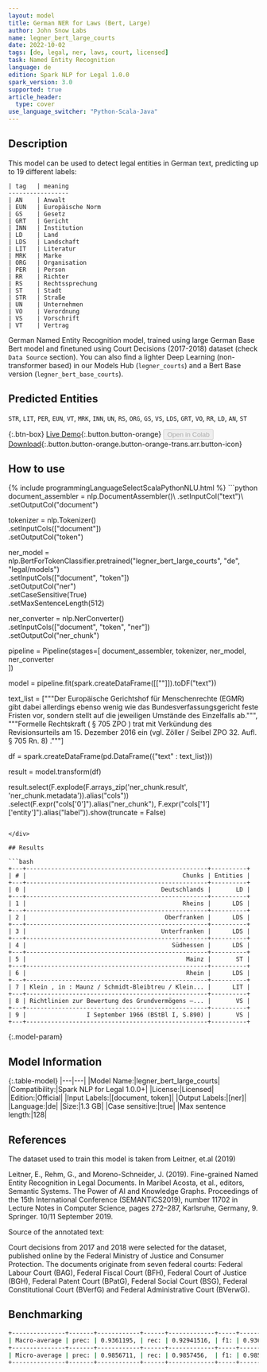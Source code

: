 ```yaml
---
layout: model
title: German NER for Laws (Bert, Large)
author: John Snow Labs
name: legner_bert_large_courts
date: 2022-10-02
tags: [de, legal, ner, laws, court, licensed]
task: Named Entity Recognition
language: de
edition: Spark NLP for Legal 1.0.0
spark_version: 3.0
supported: true
article_header:
  type: cover
use_language_switcher: "Python-Scala-Java"
---
```


## Description

This model can be used to detect legal entities in German text, predicting up to 19 different labels:
```
| tag	| meaning 
-----------------
| AN	| Anwalt 
| EUN	| Europäische Norm 
| GS	| Gesetz 
| GRT	| Gericht 
| INN	| Institution 
| LD	| Land 
| LDS	| Landschaft 
| LIT	| Literatur 
| MRK	| Marke 
| ORG	| Organisation 
| PER	| Person 
| RR	| Richter 
| RS	| Rechtssprechung 
| ST	| Stadt 
| STR	| Straße 
| UN	| Unternehmen 
| VO	| Verordnung 
| VS	| Vorschrift 
| VT	| Vertrag 
```

German Named Entity Recognition model, trained using large German Base Bert model and finetuned using Court Decisions (2017-2018) dataset (check `Data Source` section). You can also find a lighter Deep Learning (non-transformer based) in our Models Hub (`legner_courts`) and a Bert Base version (`legner_bert_base_courts`).

## Predicted Entities

`STR`, `LIT`, `PER`, `EUN`, `VT`, `MRK`, `INN`, `UN`, `RS`, `ORG`, `GS`, `VS`, `LDS`, `GRT`, `VO`, `RR`, `LD`, `AN`, `ST`

{:.btn-box}
[Live Demo](https://demo.johnsnowlabs.com/healthcare/NER_LEGAL_DE/){:.button.button-orange}
<button class="button button-orange" disabled>Open in Colab</button>
[Download](https://s3.amazonaws.com/auxdata.johnsnowlabs.com/legal/models/legner_bert_large_courts_de_1.0.0_3.0_1664706406959.zip){:.button.button-orange.button-orange-trans.arr.button-icon}

## How to use



<div class="tabs-box" markdown="1">
{% include programmingLanguageSelectScalaPythonNLU.html %}
```python
document_assembler = nlp.DocumentAssembler()\
    .setInputCol("text")\
    .setOutputCol("document")

tokenizer = nlp.Tokenizer()\
    .setInputCols(["document"])\
    .setOutputCol("token")

ner_model = nlp.BertForTokenClassifier.pretrained("legner_bert_large_courts", "de", "legal/models")\
    .setInputCols(["document", "token"])\
    .setOutputCol("ner")\
    .setCaseSensitive(True)\
    .setMaxSentenceLength(512)

ner_converter = nlp.NerConverter()\
    .setInputCols(["document", "token", "ner"])\
    .setOutputCol("ner_chunk")

pipeline = Pipeline(stages=[
    document_assembler,
    tokenizer,
    ner_model,
    ner_converter   
    ])

model = pipeline.fit(spark.createDataFrame([[""]]).toDF("text"))

text_list = ["""Der Europäische Gerichtshof für Menschenrechte (EGMR) gibt dabei allerdings ebenso wenig wie das Bundesverfassungsgericht feste Fristen vor, sondern stellt auf die jeweiligen Umstände des Einzelfalls ab.""", 
             """Formelle Rechtskraft ( § 705 ZPO ) trat mit Verkündung des Revisionsurteils am 15. Dezember 2016 ein (vgl. Zöller / Seibel ZPO 32. Aufl. § 705 Rn. 8) ."""]
             
df = spark.createDataFrame(pd.DataFrame({"text" : text_list}))

result = model.transform(df)

result.select(F.explode(F.arrays_zip('ner_chunk.result', 'ner_chunk.metadata')).alias("cols")) \
               .select(F.expr("cols['0']").alias("ner_chunk"),
                       F.expr("cols['1']['entity']").alias("label")).show(truncate = False)
```

</div>

## Results

```bash
+---+---------------------------------------------------+----------+
| # |                                            Chunks | Entities |
+---+---------------------------------------------------+----------+
| 0 |                                      Deutschlands |       LD |
+---+---------------------------------------------------+----------+
| 1 |                                            Rheins |      LDS |
+---+---------------------------------------------------+----------+
| 2 |                                       Oberfranken |      LDS |
+---+---------------------------------------------------+----------+
| 3 |                                      Unterfranken |      LDS |
+---+---------------------------------------------------+----------+
| 4 |                                         Südhessen |      LDS |
+---+---------------------------------------------------+----------+
| 5 |                                             Mainz |       ST |
+---+---------------------------------------------------+----------+
| 6 |                                             Rhein |      LDS |
+---+---------------------------------------------------+----------+
| 7 | Klein , in : Maunz / Schmidt-Bleibtreu / Klein... |      LIT |
+---+---------------------------------------------------+----------+
| 8 | Richtlinien zur Bewertung des Grundvermögens –... |       VS |
+---+---------------------------------------------------+----------+
| 9 |                 I September 1966 (BStBl I, S.890) |       VS |
+---+---------------------------------------------------+----------+
```

{:.model-param}
## Model Information

{:.table-model}
|---|---|
|Model Name:|legner_bert_large_courts|
|Compatibility:|Spark NLP for Legal 1.0.0+|
|License:|Licensed|
|Edition:|Official|
|Input Labels:|[document, token]|
|Output Labels:|[ner]|
|Language:|de|
|Size:|1.3 GB|
|Case sensitive:|true|
|Max sentence length:|128|

## References

The dataset used to train this model is taken from Leitner, et.al (2019)

Leitner, E., Rehm, G., and Moreno-Schneider, J. (2019). Fine-grained Named Entity Recognition in Legal Documents. In Maribel Acosta, et al., editors, Semantic Systems. The Power of AI and Knowledge Graphs. Proceedings of the 15th International Conference (SEMANTiCS2019), number 11702 in Lecture Notes in Computer Science, pages 272–287, Karlsruhe, Germany, 9. Springer. 10/11 September 2019.

Source of the annotated text:

Court decisions from 2017 and 2018 were selected for the dataset, published online by the Federal Ministry of Justice and Consumer Protection. The documents originate from seven federal courts: Federal Labour Court (BAG), Federal Fiscal Court (BFH), Federal Court of Justice (BGH), Federal Patent Court (BPatG), Federal Social Court (BSG), Federal Constitutional Court (BVerfG) and Federal Administrative Court (BVerwG).

## Benchmarking

```bash
+---------------+-------+------------+------+-------------+-----+------------+
| Macro-average | prec: | 0.9361195, | rec: | 0.92941516, | f1: | 0.93681455 |
+---------------+-------+------------+------+-------------+-----+------------+
| Micro-average | prec: | 0.9856711, | rec: | 0.9857456,  | f1: | 0.9851656  |
+---------------+-------+------------+------+-------------+-----+------------+
```
